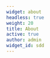 ```yaml
---
widget: about
headless: true
weight: 20
title: About
active: true
author: admin
widget_id: sdd
---
```

